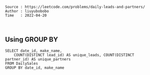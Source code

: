 ```
Source : https://leetcode.com/problems/daily-leads-and-partners/
Author : liuyubobobo
Time   : 2022-04-20
```

<br/>

## Using GROUP BY

```MySQL
SELECT date_id, make_name, 
    COUNT(DISTINCT lead_id) AS unique_leads, COUNT(DISTINCT partner_id) AS unique_partners
FROM DailySales
GROUP BY date_id, make_name
```

